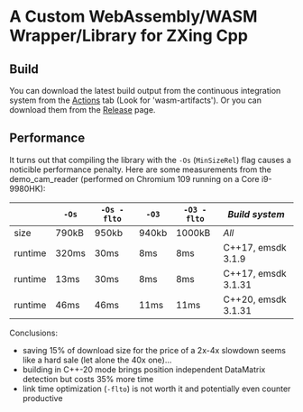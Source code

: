 # A Custom WebAssembly/WASM Wrapper/Library for ZXing Cpp

## Build

You can download the latest build output from the continuous integration system from the [Actions](https://github.com/Sec-ant/zxing-wasm/actions/workflows/ci.yml) tab (Look for 'wasm-artifacts'). Or you can download them from the [Release](https://github.com/Sec-ant/zxing-wasm/releases) page.

## Performance

It turns out that compiling the library with the `-Os` (`MinSizeRel`) flag causes a noticible performance penalty. Here are some measurements from the demo_cam_reader (performed on Chromium 109 running on a Core i9-9980HK):

|         | `-Os` | `-Os -flto` | `-O3` | `-O3 -flto` | _Build system_      |
| ------- | ----- | ----------- | ----- | ----------- | ------------------- |
| size    | 790kB | 950kb       | 940kb | 1000kB      | _All_               |
| runtime | 320ms | 30ms        | 8ms   | 8ms         | C++17, emsdk 3.1.9  |
| runtime | 13ms  | 30ms        | 8ms   | 8ms         | C++17, emsdk 3.1.31 |
| runtime | 46ms  | 46ms        | 11ms  | 11ms        | C++20, emsdk 3.1.31 |

Conclusions:

- saving 15% of download size for the price of a 2x-4x slowdown seems like a hard sale (let alone the 40x one)...
- building in C++-20 mode brings position independent DataMatrix detection but costs 35% more time
- link time optimization (`-flto`) is not worth it and potentially even counter productive
